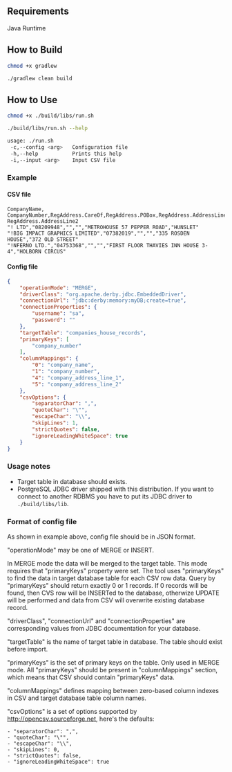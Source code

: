 ## Requirements

Java Runtime


## How to Build

``` bash
chmod +x gradlew

./gradlew clean build

```

## How to Use


``` bash
chmod +x ./build/libs/run.sh

./build/libs/run.sh --help

usage: ./run.sh
 -c,--config <arg>   Configuration file
 -h,--help           Prints this help
 -i,--input <arg>    Input CSV file
```

### Example

#### CSV file

```
CompanyName, CompanyNumber,RegAddress.CareOf,RegAddress.POBox,RegAddress.AddressLine1, RegAddress.AddressLine2
"! LTD","08209948","","","METROHOUSE 57 PEPPER ROAD","HUNSLET"
"!BIG IMPACT GRAPHICS LIMITED","07382019","","","335 ROSDEN HOUSE","372 OLD STREET"
"!NFERNO LTD.","04753368","","","FIRST FLOOR THAVIES INN HOUSE 3-4","HOLBORN CIRCUS"
```

#### Config file

``` json
{
    "operationMode": "MERGE",
    "driverClass": "org.apache.derby.jdbc.EmbeddedDriver",
    "connectionUrl": "jdbc:derby:memory:myDB;create=true",
    "connectionProperties": {
        "username": "sa",
        "password": ""
    },
    "targetTable": "companies_house_records",
    "primaryKeys": [
        "company_number"
    ],
    "columnMappings": {
        "0": "company_name",
        "1": "company_number",
        "4": "company_address_line_1",
        "5": "company_address_line_2"
    },
    "csvOptions": {
        "separatorChar": ",",
        "quoteChar": "\"",
        "escapeChar": "\\",
        "skipLines": 1,
        "strictQuotes": false,
        "ignoreLeadingWhiteSpace": true
    }
}
```

### Usage notes

 * Target table in database should exists.
 * PostgreSQL JDBC driver shipped with this distribution. If you want to connect to another RDBMS you have to put its JDBC driver to ```./build/libs/lib```.

### Format of config file

As shown in example above, config file should be in JSON format.

"operationMode" may be one of MERGE or INSERT.

In MERGE mode the data will be merged to the target table.
This mode requires that "primaryKeys" property were set.
The tool uses "primaryKeys" to find the data in target database table for each CSV row data.
Query by "primaryKeys" should return exactly 0 or 1 records.
If 0 records will be found, then CVS row will be INSERTed to the database,
otherwize UPDATE will be performed and data from CSV will overwrite existing database record.


"driverClass", "connectionUrl" and "connectionProperties" are corresponding values from JDBC documentation for your database.

"targetTable" is the name of target table in database. The table should exist before import.

"primaryKeys" is the set of primary keys on the table. Only used in MERGE mode. All "primaryKeys" should be present in "columnMappings" section, which means that CSV should contain "primaryKeys" data.

"columnMappings" defines mapping between zero-based column indexes in CSV and target database table column names.

"csvOptions" is a set of options supported by http://opencsv.sourceforge.net, here's the defaults:

	- "separatorChar": ",",
    - "quoteChar": "\"",
    - "escapeChar": "\\",
    - "skipLines": 0,
    - "strictQuotes": false,
    - "ignoreLeadingWhiteSpace": true
